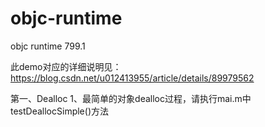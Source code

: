 # objc-runtime
objc runtime 799.1

此demo对应的详细说明见：https://blog.csdn.net/u012413955/article/details/89979562

第一、Dealloc
1、最简单的对象dealloc过程，请执行mai.m中 testDeallocSimple()方法
